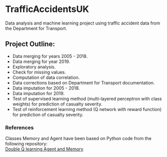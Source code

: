 # TrafficAccidentsUK
Data analysis and machine learning project using traffic accident data from the 
Department for Transport.

## Project Outline:
* Data merging for years 2005 - 2018.
* Data merging for year 2019.
* Exploratory analysis.
* Check for missing values.
* Computation of data correlation.
* Data corrections based on Department for Transport documentation.
* Data imputation for 2005 - 2018.
* Data imputation for 2019.
* Test of supervised learning method (multi-layered perceptron with class weights) for prediction of casualty severity.
* Test of reinforcement learning method (Q network with reward function) for prediction of casualty severity.

### References
Classes Memory and Agent have been based on Python code from the following 
repository:\
[Double Q learning Agent and Memory](https://github.com/philtabor/Deep-Q-Learning-Paper-To-Code/tree/master/DDQN)
